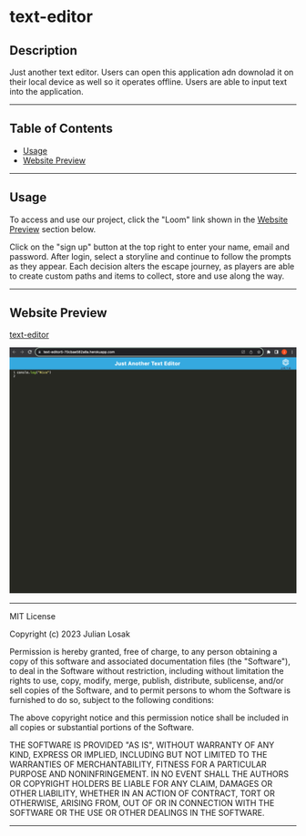 # text-editor

## **Description**
Just another text editor. Users can open this application adn downolad it on their local device as well so it operates offline. Users are able to input text into the application.

- - - -
## **Table of Contents**
- [Usage](#usage)
- [Website Preview](#website-preview)
- - - -
## **Usage**
To access and use our project, click the "Loom" link shown in the [Website Preview](#website-preview)<a name="website_preview"></a> section below. 

Click on the "sign up" button at the top right to enter your name, email and password. After login, select a storyline and continue to follow the prompts as they appear. Each decision alters the escape journey, as players are able to create custom paths and items to collect, store and use along the way. 
 

- - - -
## **Website Preview**
[text-editor](https://text-editor5-70cbae582a8a.herokuapp.com/) 

![Preview of website](./images/jate.png)
- - - - 

MIT License

Copyright (c) 2023 Julian Losak

Permission is hereby granted, free of charge, to any person obtaining a copy
of this software and associated documentation files (the "Software"), to deal
in the Software without restriction, including without limitation the rights
to use, copy, modify, merge, publish, distribute, sublicense, and/or sell
copies of the Software, and to permit persons to whom the Software is
furnished to do so, subject to the following conditions:

The above copyright notice and this permission notice shall be included in all
copies or substantial portions of the Software.

THE SOFTWARE IS PROVIDED "AS IS", WITHOUT WARRANTY OF ANY KIND, EXPRESS OR
IMPLIED, INCLUDING BUT NOT LIMITED TO THE WARRANTIES OF MERCHANTABILITY,
FITNESS FOR A PARTICULAR PURPOSE AND NONINFRINGEMENT. IN NO EVENT SHALL THE
AUTHORS OR COPYRIGHT HOLDERS BE LIABLE FOR ANY CLAIM, DAMAGES OR OTHER
LIABILITY, WHETHER IN AN ACTION OF CONTRACT, TORT OR OTHERWISE, ARISING FROM,
OUT OF OR IN CONNECTION WITH THE SOFTWARE OR THE USE OR OTHER DEALINGS IN THE
SOFTWARE.
- - - - 

